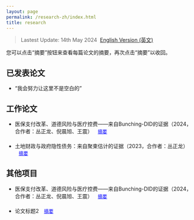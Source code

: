 ```yaml
---
layout: page
permalink: /research-zh/index.html
title: research
---
```


> Lastest Update: 14th May 2024&nbsp;  [English Version (英文)](https://yapengf.com/research/)



您可以点击“摘要”按钮来查看每篇论文的摘要，再次点击“摘要”以收回。

## 已发表论文

- “我会努力让这里不是空白的”
  
## 工作论文

<ul>
  <li>
    <span>医保支付改革、道德风险与医疗控费——来自Bunching-DID的证据（2024，合作者：丛正龙、倪晨旭、王震）</span>
    <button class="toggle-abstract" onclick="toggleAbstract('abstract1')">摘要</button>
    <div id="abstract1" class="abstract-content">
      <p>本文旨在评估医保支付方式改革特别是DRG/DIP支付模式对于医疗费用控制和医疗质量提升的影响，通过前沿的Bunching-DID方法识别医保“起付线”对患者就诊行为的扭曲效应（道德风险），发现“起付线”的设置使得大约8%的就诊费用被调整至起付线以上，人均年度医疗费用平均提高28.8%。在考虑“起付线”诱导患者道德风险的情况下，DRG/DIP改革在降低医疗费用和提高医疗质量方面的效果有限，“起付线”附近的患者自付费用不降反升，而医院存在“推诿”重症病人的倾向，政策效应在地区、医院特点、患者特征等方面存在异质性。此外，DIP相比DRG能有效降低患者道德风险、缓解医院控费预期。本文在针对评估医疗提质控费的政策工具方面具有一定启示作用，如何精准识别或者避免道德风险问题，或将成为之后政策评估尤其是健康经济学中的重点与难点。</p>
    </div>
  </li>
  <li>
    <span>土地财政与政府隐性债务：来自聚束估计的证据（2023，合作者：丛正龙）</span>
    <button class="toggle-abstract" onclick="toggleAbstract('abstract2')">摘要</button>
    <div id="abstract2" class="abstract-content">
      <p>稳妥处置地方政府隐性债务问题是未来政府工作的重点和难点，文章基于聚束估计方法，利用工业用地出让最低价标准政策对土地交易市场的冲击，识别地方土地出让行为对政府隐性债务的影响。研究发现，《全国工业用地出让最低价标准》的实施使得土地成交单价出现了显著的聚束效应，平均有11.09%的地块成交单价受《标准》影响而调整至最低价标准右侧；地方政府工业用地出让总价款受政策影响，相较于反事实分布平均增加了7.96%，地方政府综合土地出让总收入受政策影响，相较于反事实分布平均降低了1.5%，地方政府隐性债务受政策影响，相较于反事实分布平均增加了14.1%。Wald估计结果显示，地方工业用地出让价款每增加1%，地方政府隐性债务规模将增加1.768%，综合土地出让价款每增加1%，地方政府隐性债务规模将减少9.502%，意味着地方政府工业用地收入对于政府隐性债务具有正向效应，而地方政府综合土地出让收入对于政府隐性债务具有负向的挤出效应。研究结果为防范化解地方政府债务风险、实现高质量发展提供了创新路径和理论证据。</p>
    </div>
  </li>
</ul>

## 其他项目
<ul>
  <li>
    <span>医保支付改革、道德风险与医疗控费——来自Bunching-DID的证据（2024，合作者：丛正龙、倪晨旭、王震）</span>
    <button class="toggle-abstract" onclick="toggleAbstract('abstract1')">摘要</button>
    <div id="abstract1" class="abstract-content">
      <p>本文旨在评估医保支付方式改革特别是DRG/DIP支付模式对于医疗费用控制和医疗质量提升的影响，通过前沿的Bunching-DID方法识别医保“起付线”对患者就诊行为的扭曲效应（道德风险），发现“起付线”的设置使得大约8%的就诊费用被调整至起付线以上，人均年度医疗费用平均提高28.8%。在考虑“起付线”诱导患者道德风险的情况下，DRG/DIP改革在降低医疗费用和提高医疗质量方面的效果有限，“起付线”附近的患者自付费用不降反升，而医院存在“推诿”重症病人的倾向，政策效应在地区、医院特点、患者特征等方面存在异质性。此外，DIP相比DRG能有效降低患者道德风险、缓解医院控费预期。本文在针对评估医疗提质控费的政策工具方面具有一定启示作用，如何精准识别或者避免道德风险问题，或将成为之后政策评估尤其是健康经济学中的重点与难点。</p>
    </div>
  </li>
  <li>
    <span>论文标题2</span>
    <button class="toggle-abstract" onclick="toggleAbstract('abstract2')">摘要</button>
    <div id="abstract2" class="abstract-content">
      <p>这是论文2的摘要内容。</p>
    </div>
  </li>
  <!-- 添加更多论文条目 -->
</ul>

<script>
  function toggleAbstract(id) {
    var abstract = document.getElementById(id);
    if (abstract.style.display === "none" || abstract.style.display === "") {
      abstract.style.display = "block";
    } else {
      abstract.style.display = "none";
    }
  }
</script>

<style>
  .abstract-content {
    display: none;
    margin-top: 10px;
    font-size: 0.9em; /* 调整摘要内容的字体大小 */
  }
  .toggle-abstract {
    cursor: pointer;
    color: blue;
    background: none;
    border: none;
    padding: 0;
    text-decoration: underline;
    margin-left: 10px;
    font-size: 0.9em; /* 调整“摘要”按钮的字体大小 */
  }
  li {
    margin-bottom: 20px;
  }
</style>